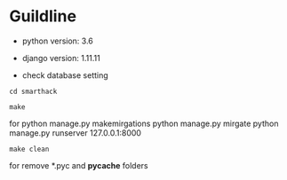 # Guildline

* python version: 3.6

* django version: 1.11.11

* check database setting

```
cd smarthack
```

```
make
```

for
python manage.py makemirgations
python manage.py mirgate
python manage.py runserver 127.0.0.1:8000

```
make clean
```

for remove \*.pyc and __pycache__ folders

